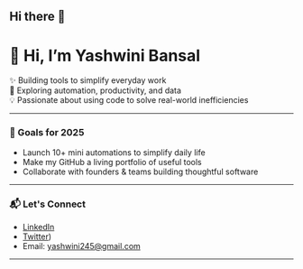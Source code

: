 ## Hi there 👋

# 👋 Hi, I’m Yashwini Bansal

✨ Building tools to simplify everyday work  
🧠 Exploring automation, productivity, and data  
💡 Passionate about using code to solve real-world inefficiencies

---

### 🚀 Goals for 2025
- Launch 10+ mini automations to simplify daily life
- Make my GitHub a living portfolio of useful tools
- Collaborate with founders & teams building thoughtful software

---

### 📬 Let's Connect
- [LinkedIn](www.linkedin.com/in/yashwinib)
- [Twitter](https://x.com/whybe24))
- Email: yashwini245@gmail.com

---
